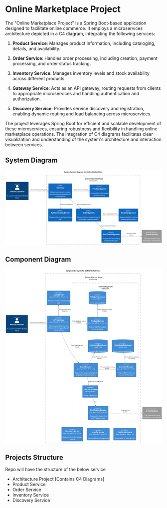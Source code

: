 # Online Marketplace Project
The "Online Marketplace Project" is a Spring Boot-based application designed to facilitate online commerce. It employs a microservices architecture depicted in a C4 diagram, integrating the following services:

1. **Product Service**: Manages product information, including cataloging, details, and availability.

2. **Order Service**: Handles order processing, including creation, payment processing, and order status tracking.

3. **Inventory Service**: Manages inventory levels and stock availability across different products.

4. **Gateway Service**: Acts as an API gateway, routing requests from clients to appropriate microservices and handling authentication and authorization.

5. **Discovery Service**: Provides service discovery and registration, enabling dynamic routing and load balancing across microservices.

The project leverages Spring Boot for efficient and scalable development of these microservices, ensuring robustness and flexibility in handling online marketplace operations. The integration of C4 diagrams facilitates clear visualization and understanding of the system's architecture and interaction between services.

## System Diagram
![](architecture-docs/src/adr/enterprise-system_sontext_diagram_for_online_market_place.svg)

## Component Diagram
![](architecture-docs/src/adr/enterpise-component_diagram_for_online_market_place.svg)


## Projects Structure

Repo will have the structure of the below service

- Architecture Project [Contains C4 Diagrams]
- Product Service 
- Order Service
- Inventory Service
- Discovery Service
